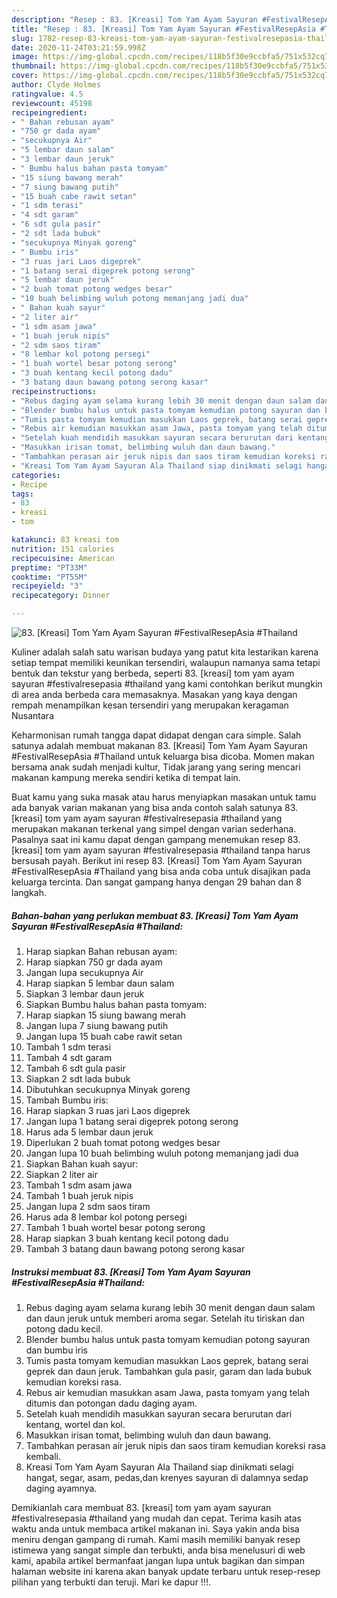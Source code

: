 ```yaml
---
description: "Resep : 83. [Kreasi] Tom Yam Ayam Sayuran #FestivalResepAsia #Thailand teraktual"
title: "Resep : 83. [Kreasi] Tom Yam Ayam Sayuran #FestivalResepAsia #Thailand teraktual"
slug: 1782-resep-83-kreasi-tom-yam-ayam-sayuran-festivalresepasia-thailand-teraktual
date: 2020-11-24T03:21:59.998Z
image: https://img-global.cpcdn.com/recipes/118b5f30e9ccbfa5/751x532cq70/83-kreasi-tom-yam-ayam-sayuran-festivalresepasia-thailand-foto-resep-utama.jpg
thumbnail: https://img-global.cpcdn.com/recipes/118b5f30e9ccbfa5/751x532cq70/83-kreasi-tom-yam-ayam-sayuran-festivalresepasia-thailand-foto-resep-utama.jpg
cover: https://img-global.cpcdn.com/recipes/118b5f30e9ccbfa5/751x532cq70/83-kreasi-tom-yam-ayam-sayuran-festivalresepasia-thailand-foto-resep-utama.jpg
author: Clyde Holmes
ratingvalue: 4.5
reviewcount: 45198
recipeingredient:
- " Bahan rebusan ayam"
- "750 gr dada ayam"
- "secukupnya Air"
- "5 lembar daun salam"
- "3 lembar daun jeruk"
- " Bumbu halus bahan pasta tomyam"
- "15 siung bawang merah"
- "7 siung bawang putih"
- "15 buah cabe rawit setan"
- "1 sdm terasi"
- "4 sdt garam"
- "6 sdt gula pasir"
- "2 sdt lada bubuk"
- "secukupnya Minyak goreng"
- " Bumbu iris"
- "3 ruas jari Laos digeprek"
- "1 batang serai digeprek potong serong"
- "5 lembar daun jeruk"
- "2 buah tomat potong wedges besar"
- "10 buah belimbing wuluh potong memanjang jadi dua"
- " Bahan kuah sayur"
- "2 liter air"
- "1 sdm asam jawa"
- "1 buah jeruk nipis"
- "2 sdm saos tiram"
- "8 lembar kol potong persegi"
- "1 buah wortel besar potong serong"
- "3 buah kentang kecil potong dadu"
- "3 batang daun bawang potong serong kasar"
recipeinstructions:
- "Rebus daging ayam selama kurang lebih 30 menit dengan daun salam dan daun jeruk untuk memberi aroma segar. Setelah itu tiriskan dan potong dadu kecil."
- "Blender bumbu halus untuk pasta tomyam kemudian potong sayuran dan bumbu iris"
- "Tumis pasta tomyam kemudian masukkan Laos geprek, batang serai geprek dan daun jeruk. Tambahkan gula pasir, garam dan lada bubuk kemudian koreksi rasa."
- "Rebus air kemudian masukkan asam Jawa, pasta tomyam yang telah ditumis dan potongan dadu daging ayam."
- "Setelah kuah mendidih masukkan sayuran secara berurutan dari kentang, wortel dan kol."
- "Masukkan irisan tomat, belimbing wuluh dan daun bawang."
- "Tambahkan perasan air jeruk nipis dan saos tiram kemudian koreksi rasa kembali."
- "Kreasi Tom Yam Ayam Sayuran Ala Thailand siap dinikmati selagi hangat, segar, asam, pedas,dan krenyes sayuran di dalamnya sedap daging ayamnya."
categories:
- Recipe
tags:
- 83
- kreasi
- tom

katakunci: 83 kreasi tom 
nutrition: 151 calories
recipecuisine: American
preptime: "PT33M"
cooktime: "PT55M"
recipeyield: "3"
recipecategory: Dinner

---
```



![83. [Kreasi] Tom Yam Ayam Sayuran #FestivalResepAsia #Thailand](https://img-global.cpcdn.com/recipes/118b5f30e9ccbfa5/751x532cq70/83-kreasi-tom-yam-ayam-sayuran-festivalresepasia-thailand-foto-resep-utama.jpg)

Kuliner adalah salah satu warisan budaya yang patut kita lestarikan karena setiap tempat memiliki keunikan tersendiri, walaupun namanya sama tetapi bentuk dan tekstur yang berbeda, seperti 83. [kreasi] tom yam ayam sayuran #festivalresepasia #thailand yang kami contohkan berikut mungkin di area anda berbeda cara memasaknya. Masakan yang kaya dengan rempah menampilkan kesan tersendiri yang merupakan keragaman Nusantara

Keharmonisan rumah tangga dapat didapat dengan cara simple. Salah satunya adalah membuat makanan 83. [Kreasi] Tom Yam Ayam Sayuran #FestivalResepAsia #Thailand untuk keluarga bisa dicoba. Momen makan bersama anak sudah menjadi kultur, Tidak jarang yang sering mencari makanan kampung mereka sendiri ketika di tempat lain.



Buat kamu yang suka masak atau harus menyiapkan masakan untuk tamu ada banyak varian makanan yang bisa anda contoh salah satunya 83. [kreasi] tom yam ayam sayuran #festivalresepasia #thailand yang merupakan makanan terkenal yang simpel dengan varian sederhana. Pasalnya saat ini kamu dapat dengan gampang menemukan resep 83. [kreasi] tom yam ayam sayuran #festivalresepasia #thailand tanpa harus bersusah payah.
Berikut ini resep 83. [Kreasi] Tom Yam Ayam Sayuran #FestivalResepAsia #Thailand yang bisa anda coba untuk disajikan pada keluarga tercinta. Dan sangat gampang hanya dengan 29 bahan dan 8 langkah.


<!--inarticleads1-->

##### Bahan-bahan yang perlukan membuat 83. [Kreasi] Tom Yam Ayam Sayuran #FestivalResepAsia #Thailand:

1. Harap siapkan  Bahan rebusan ayam:
1. Harap siapkan 750 gr dada ayam
1. Jangan lupa secukupnya Air
1. Harap siapkan 5 lembar daun salam
1. Siapkan 3 lembar daun jeruk
1. Siapkan  Bumbu halus bahan pasta tomyam:
1. Harap siapkan 15 siung bawang merah
1. Jangan lupa 7 siung bawang putih
1. Jangan lupa 15 buah cabe rawit setan
1. Tambah 1 sdm terasi
1. Tambah 4 sdt garam
1. Tambah 6 sdt gula pasir
1. Siapkan 2 sdt lada bubuk
1. Dibutuhkan secukupnya Minyak goreng
1. Tambah  Bumbu iris:
1. Harap siapkan 3 ruas jari Laos digeprek
1. Jangan lupa 1 batang serai digeprek potong serong
1. Harus ada 5 lembar daun jeruk
1. Diperlukan 2 buah tomat potong wedges besar
1. Jangan lupa 10 buah belimbing wuluh potong memanjang jadi dua
1. Siapkan  Bahan kuah sayur:
1. Siapkan 2 liter air
1. Tambah 1 sdm asam jawa
1. Tambah 1 buah jeruk nipis
1. Jangan lupa 2 sdm saos tiram
1. Harus ada 8 lembar kol potong persegi
1. Tambah 1 buah wortel besar potong serong
1. Harap siapkan 3 buah kentang kecil potong dadu
1. Tambah 3 batang daun bawang potong serong kasar




<!--inarticleads2-->

##### Instruksi membuat  83. [Kreasi] Tom Yam Ayam Sayuran #FestivalResepAsia #Thailand:

1. Rebus daging ayam selama kurang lebih 30 menit dengan daun salam dan daun jeruk untuk memberi aroma segar. Setelah itu tiriskan dan potong dadu kecil.
1. Blender bumbu halus untuk pasta tomyam kemudian potong sayuran dan bumbu iris
1. Tumis pasta tomyam kemudian masukkan Laos geprek, batang serai geprek dan daun jeruk. Tambahkan gula pasir, garam dan lada bubuk kemudian koreksi rasa.
1. Rebus air kemudian masukkan asam Jawa, pasta tomyam yang telah ditumis dan potongan dadu daging ayam.
1. Setelah kuah mendidih masukkan sayuran secara berurutan dari kentang, wortel dan kol.
1. Masukkan irisan tomat, belimbing wuluh dan daun bawang.
1. Tambahkan perasan air jeruk nipis dan saos tiram kemudian koreksi rasa kembali.
1. Kreasi Tom Yam Ayam Sayuran Ala Thailand siap dinikmati selagi hangat, segar, asam, pedas,dan krenyes sayuran di dalamnya sedap daging ayamnya.




Demikianlah cara membuat 83. [kreasi] tom yam ayam sayuran #festivalresepasia #thailand yang mudah dan cepat. Terima kasih atas waktu anda untuk membaca artikel makanan ini. Saya yakin anda bisa meniru dengan gampang di rumah. Kami masih memiliki banyak resep istimewa yang sangat simple dan terbukti, anda bisa menelusuri di web kami, apabila artikel bermanfaat jangan lupa untuk bagikan dan simpan halaman website ini karena akan banyak update terbaru untuk resep-resep pilihan yang terbukti dan teruji. Mari ke dapur !!!. 
